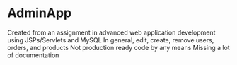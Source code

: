 # AdminApp
Created from an assignment in advanced web application development using JSPs/Servlets and MySQL
In general, edit, create, remove users, orders, and products
Not production ready code by any means
Missing a lot of documentation
